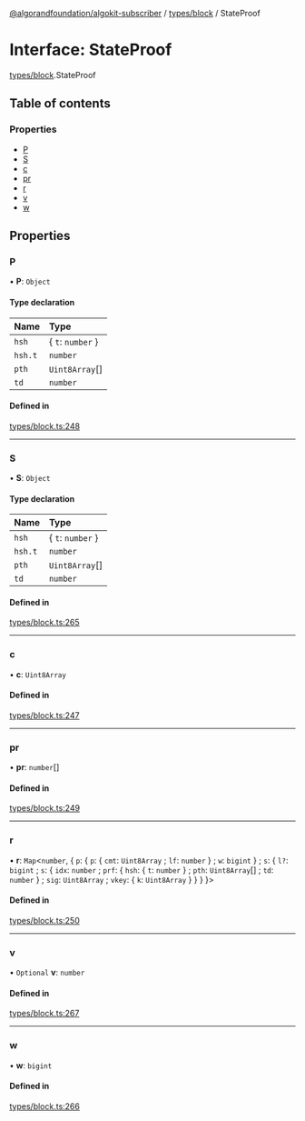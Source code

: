 [@algorandfoundation/algokit-subscriber](../README.md) / [types/block](../modules/types_block.md) / StateProof

# Interface: StateProof

[types/block](../modules/types_block.md).StateProof

## Table of contents

### Properties

- [P](types_block.StateProof.md#p)
- [S](types_block.StateProof.md#s)
- [c](types_block.StateProof.md#c)
- [pr](types_block.StateProof.md#pr)
- [r](types_block.StateProof.md#r)
- [v](types_block.StateProof.md#v)
- [w](types_block.StateProof.md#w)

## Properties

### P

• **P**: `Object`

#### Type declaration

| Name | Type |
| :------ | :------ |
| `hsh` | \{ `t`: `number`  } |
| `hsh.t` | `number` |
| `pth` | `Uint8Array`[] |
| `td` | `number` |

#### Defined in

[types/block.ts:248](https://github.com/algorandfoundation/algokit-subscriber-ts/blob/main/src/types/block.ts#L248)

___

### S

• **S**: `Object`

#### Type declaration

| Name | Type |
| :------ | :------ |
| `hsh` | \{ `t`: `number`  } |
| `hsh.t` | `number` |
| `pth` | `Uint8Array`[] |
| `td` | `number` |

#### Defined in

[types/block.ts:265](https://github.com/algorandfoundation/algokit-subscriber-ts/blob/main/src/types/block.ts#L265)

___

### c

• **c**: `Uint8Array`

#### Defined in

[types/block.ts:247](https://github.com/algorandfoundation/algokit-subscriber-ts/blob/main/src/types/block.ts#L247)

___

### pr

• **pr**: `number`[]

#### Defined in

[types/block.ts:249](https://github.com/algorandfoundation/algokit-subscriber-ts/blob/main/src/types/block.ts#L249)

___

### r

• **r**: `Map`\<`number`, \{ `p`: \{ `p`: \{ `cmt`: `Uint8Array` ; `lf`: `number`  } ; `w`: `bigint`  } ; `s`: \{ `l?`: `bigint` ; `s`: \{ `idx`: `number` ; `prf`: \{ `hsh`: \{ `t`: `number`  } ; `pth`: `Uint8Array`[] ; `td`: `number`  } ; `sig`: `Uint8Array` ; `vkey`: \{ `k`: `Uint8Array`  }  }  }  }\>

#### Defined in

[types/block.ts:250](https://github.com/algorandfoundation/algokit-subscriber-ts/blob/main/src/types/block.ts#L250)

___

### v

• `Optional` **v**: `number`

#### Defined in

[types/block.ts:267](https://github.com/algorandfoundation/algokit-subscriber-ts/blob/main/src/types/block.ts#L267)

___

### w

• **w**: `bigint`

#### Defined in

[types/block.ts:266](https://github.com/algorandfoundation/algokit-subscriber-ts/blob/main/src/types/block.ts#L266)
